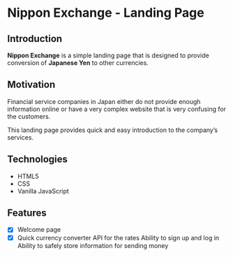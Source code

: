 # Nippon Exchange - Landing Page

## Introduction
**Nippon Exchange** is a simple landing page that is designed to provide conversion of **Japanese Yen** to other currencies.

## Motivation
Financial service companies in Japan either do not provide enough information online or have a very complex website that is very confusing for the customers.

This landing page provides quick and easy introduction to the company’s services.

## Technologies
- HTML5
- CSS
- Vanilla JavaScript

## Features
- [x] Welcome page
- [x] Quick currency converter
API for the rates
Ability to sign up and log in
Ability to safely store information for sending money
